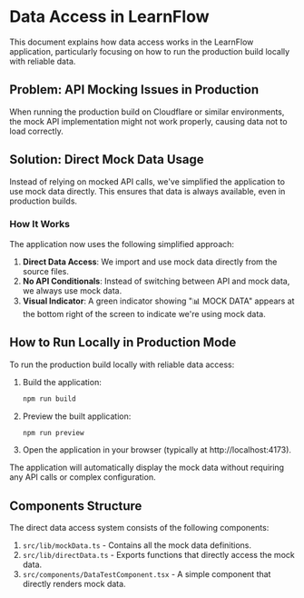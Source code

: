 # Data Access in LearnFlow

This document explains how data access works in the LearnFlow application, particularly focusing on how to run the production build locally with reliable data.

## Problem: API Mocking Issues in Production

When running the production build on Cloudflare or similar environments, the mock API implementation might not work properly, causing data not to load correctly.

## Solution: Direct Mock Data Usage

Instead of relying on mocked API calls, we've simplified the application to use mock data directly. This ensures that data is always available, even in production builds.

### How It Works

The application now uses the following simplified approach:

1. **Direct Data Access**: We import and use mock data directly from the source files.
2. **No API Conditionals**: Instead of switching between API and mock data, we always use mock data.
3. **Visual Indicator**: A green indicator showing "📊 MOCK DATA" appears at the bottom right of the screen to indicate we're using mock data.

## How to Run Locally in Production Mode

To run the production build locally with reliable data access:

1. Build the application:
   ```bash
   npm run build
   ```

2. Preview the built application:
   ```bash
   npm run preview
   ```

3. Open the application in your browser (typically at http://localhost:4173).

The application will automatically display the mock data without requiring any API calls or complex configuration.

## Components Structure

The direct data access system consists of the following components:

1. `src/lib/mockData.ts` - Contains all the mock data definitions.
2. `src/lib/directData.ts` - Exports functions that directly access the mock data.
3. `src/components/DataTestComponent.tsx` - A simple component that directly renders mock data.
